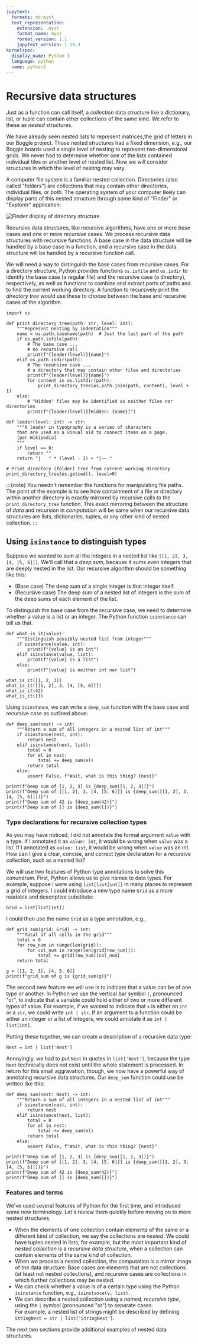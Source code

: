 ```yaml
---
jupytext:
  formats: md:myst
  text_representation:
    extension: .myst
    format_name: myst
    format_version: 1.1
    jupytext_version: 1.10.3
kernelspec:
  display_name: Python 3
  language: python
  name: python3
---
```

# Recursive data structures

Just as a function can call itself, a _collection_ data structure 
like a dictionary, list, or tuple can contain other collections of 
the same kind.  We refer to these as _nested_ structures. 

We have already seen nested lists to represent matrices,the grid of 
letters in our Boggle project.  Those nested structures
had a fixed dimension, e.g., our Boggle boards used a single
level of nesting to represent two-dimensional grids. We never had to 
determine whether one of the lists contained individual tiles or 
another level of nested list.  Now we will consider structures in 
which the level of nesting may vary. 

A computer file system is a familiar nested collection.  Directories 
(also called "folders") are collections that may contain other 
directories, individual files, or both.  The operating system of 
your computer likely can display parts of this nested structure through 
some kind of "Finder" or "Explorer" application: 

![Finder display of directory structure](
img/directory-tree-vertical.png)


Recursive data structures, like recursive algorithms, have one or 
more _base_ cases and one or more _recursive_ cases.  We process 
recursive data structures with recursive functions.  A base case in 
the data structure will be handled by a base case in a function, and 
a recursive case in the data structure will be handled by a 
recursive function call. 

We will need a way to distinguish the base cases from recursive 
cases.  For a directory structure, Python provides
functions `os.isfile` and `os.isdir` to identify the base case (a 
regular file) and the recursive case (a directory), respectively, 
as well as functions to combine and extract parts of paths
and to find the current working directory. 
A function to recursively print the _directory tree_ would use these 
to choose between the base and recursive cases of the algorithm.  


```{code-cell} python3
import os

def print_directory_tree(path: str, level: int):
    """Represent nesting by indentation"""
    name = os.path.basename(path)  # Just the last part of the path
    if os.path.isfile(path):
        # The base case ...
        # no recursive call
        print(f"{leader(level)}{name}")
    elif os.path.isdir(path):
        # The recursive case ...
        # a directory that may contain other files and directories
        print(f"{leader(level)}{name}")
        for content in os.listdir(path):
            print_directory_tree(os.path.join(path, content), level + 1)
    else:
        # "Hidden" files may be identified as neither files nor directories
        print(f"{leader(level)}[Hidden: {name}]")

def leader(level: int) -> str:
    """A leader in typography is a series of characters
    that are used as a visual aid to connect items on a page.
    [per Wikipedia]
    """
    if level == 0:
        return ""
    return "|   " * (level - 1) + "|–– "

# Print directory (folder) tree from current working directory
print_directory_tree(os.getcwd(), level=0)
```

:::{note}
You needn't remember the functions for manipulating file paths.  
The point of the example is to see how containment of
a file or directory 
within another directory is exactly mirrored by recursive calls to 
the `print_directory_tree` function.  This exact mirroring between 
the structure of _data_ and recursion in _computation_ will be same 
when our recursive data structures are lists, dictionaries, tuples, 
or any other kind of nested collection. 
:::

## Using `isinstance` to distinguish types

Suppose we wanted to sum all the integers in a nested
list like `[[1, 2], 3, [4, [5, 6]]]`.  We'll call that a
_deep sum_, because it sums even integers that are deeply nested in 
the list.  Our recursive algorithm should be something like this: 

- (Base case)  The deep sum of a single integer is that
  integer itself. 
- (Recursive case)  The deep sum of a nested list of integers
  is the sum of the deep sums of each element of the list.

To distinguish the base case from the recursive case, we need to 
determine whether a value is a list or an integer.  The Python 
function `isinstance` can tell us that. 

```{code-cell} python3
def what_is_it(value):
    """Distinguish possibly nested list from integer"""
    if isinstance(value, int):
        print(f"{value} is an int")
    elif isinstance(value, list):
        print(f"{value} is a list")
    else:
        print(f"{value} is neither int nor list")

what_is_it([1, 2, 3])
what_is_it([[1, 2], 3, [4, [5, 6]]])
what_is_it(42)
what_is_it([])
```

Using `isinstance`, we can write a `deep_sum` function with the base 
case and recursive case as outlined above: 

```{code-cell} python3
def deep_sum(nest) -> int:
    """Return a sum of all integers in a nested list of int"""
    if isinstance(nest, int):
        return nest
    elif isinstance(nest, list):
        total = 0
        for el in nest:
            total += deep_sum(el)
        return total
    else:
        assert False, f"Wait, what is this thing? {nest}"

print(f"Deep sum of [1, 2, 3] is {deep_sum([1, 2, 3])}")
print(f"Deep sum of [[1, 2], 3, [4, [5, 6]]] is {deep_sum([[1, 2], 3, [4, [5, 6]]])}")
print(f"Deep sum of 42 is {deep_sum(42)}")
print(f"Deep sum of [] is {deep_sum([])}")
```

### Type declarations for recursive collection types

As you may have noticed, I did not annotate the formal argument 
`value` with a type.  If I annotated it as `value: int`, it would be 
wrong when `value` was a list.  If I annotated as `value: list`, it 
would be wrong when `value` was an int.   How can I give a clear, 
concise, and correct type declaration for a recursive collection, 
such as a nested list?

We will use two features of Python type annotations to solve this 
conundrum.  First, Python allows us to give names to data types.
For example, suppose I were using `list[list[int]]` in many places 
to represent a grid of integers.  I could introduce a new type name 
`Grid` as a more readable and descriptive substitute: 

```{code-cell} python3
Grid = list[list[int]]
```

I could then use the name `Grid` as a type annotation, e.g.,

```{code-cell} python3
def grid_sum(grid: Grid) -> int: 
    """Total of all cells in the grid"""
    total = 0
    for row_num in range(len(grid)):
        for col_num in range(len(grid[row_num])):
            total += grid[row_num][col_num]
    return total
     
g = [[1, 2, 3], [4, 5, 6]]
print(f"grid_sum of g is {grid_sum(g)}")
```

The second new feature we will use is to indicate that a value can 
be of one type or another.  In Python we use the
vertical bar symbol `|`, 
pronounced "or", to indicate that a variable could hold either of 
two or more different types of value.  For example, if we wanted to 
indicate that `x` is either an `int` or a `str`, we could write
`int | str`.  If an argument to a function could be either an 
integer or a list of integers, we could annotate it as
`int | list[int]`.

Putting these together, we can create a description of a recursive 
data type: 

```{code-cell} python3
Nest = int | list['Nest']
```
Annoyingly, we had to put `Nest` in quotes in `list['Nest']`,
because the type `Nest` technically does not exist 
until the whole statement is processed. In return for this small 
aggravation, though, we now have a powerful way of annotating 
recursive data structures.  Our `deep_sum` function could use  be
written like this: 

```{code-cell} python3
def deep_sum(nest: Nest) -> int:
    """Return a sum of all integers in a nested list of int"""
    if isinstance(nest, int):
        return nest
    elif isinstance(nest, list):
        total = 0
        for el in nest:
            total += deep_sum(el)
        return total
    else:
        assert False, f"Wait, what is this thing? {nest}"

print(f"Deep sum of [1, 2, 3] is {deep_sum([1, 2, 3])}")
print(f"Deep sum of [[1, 2], 3, [4, [5, 6]]] is {deep_sum([[1, 2], 3, [4, [5, 6]]])}")
print(f"Deep sum of 42 is {deep_sum(42)}")
print(f"Deep sum of [] is {deep_sum([])}")
```

### Features and terms

We've used several features of Python for the first time, 
and introduced some new terminology. Let's 
review them quickly before moving on to more nested structures. 

- When the elements of one collection contain elements of the same 
  or a different kind of collection, we say the collections are 
  _nested_.  We could have tuples nested in lists, for example, but 
  the most important kind of _nested collection_ is a _recursive 
  data structure_, when a collection can contain elements of the 
  same kind of collection. 
- When we process a nested collection, the computation is a mirror 
  image of the data structure:  Base cases are elements that are not 
  collections (at least not nested collections), and recursive cases 
  are collections in which further collections may be nested.
- We can check whether a value is of a certain type using the Python 
  `isinstance` function, e.g., `isinstance(v, list)`. 
- We can describe a nested collection using a _named, recursive 
  type_, using the `|` symbol (pronounced "or") to separate cases.  
  For example, a nested list of strings might be described by defining
  `StringNest = str | list['StringNest']`. 

The next two sections provide additional examples of nested data 
structures. 

